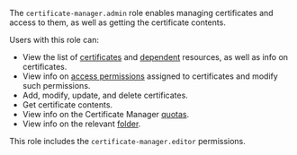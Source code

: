 The `certificate-manager.admin` role enables managing certificates and access to them, as well as getting the certificate contents.

Users with this role can:
* View the list of [certificates](../../certificate-manager/concepts/index.md/#types) and [dependent](../../certificate-manager/concepts/services.md) resources, as well as info on certificates.
* View info on [access permissions](../../iam/concepts/access-control/index.md) assigned to certificates and modify such permissions.
* Add, modify, update, and delete certificates.
* Get certificate contents.
* View info on the Certificate Manager [quotas](../../certificate-manager/concepts/limits.md#certificate-manager-quotas).
* View info on the relevant [folder](../../resource-manager/concepts/resources-hierarchy.md#folder).

This role includes the `certificate-manager.editor` permissions.
